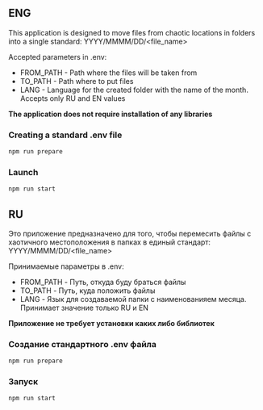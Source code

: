ENG
--------------
This application is designed to move files from chaotic locations in folders into a single standard: YYYY/MMMM/DD/<file_name>

Accepted parameters in .env:
* FROM_PATH - Path where the files will be taken from
* TO_PATH - Path where to put files
* LANG - Language for the created folder with the name of the month. Accepts only RU and EN values

**The application does not require installation of any libraries**

### Creating a standard .env file
``` bash
npm run prepare
```

### Launch
``` bash
npm run start
```

RU
-------------
Это приложение предназначено для того, чтобы перемесить файлы с хаотичного местоположения в папках в единый стандарт: YYYY/MMMM/DD/<file_name>

Принимаемые параметры в .env:
* FROM_PATH - Путь, откуда буду браться файлы
* TO_PATH - Путь, куда положить файлы
* LANG - Язык для создаваемой папки с наименованияем месяца. Принимает значение только RU и EN

**Приложение не требует установки каких либо библиотек**

### Создание стандартного .env файла
``` bash
npm run prepare
```

### Запуск
``` bash
npm run start
```
